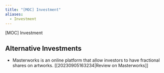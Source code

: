 ```yaml
---
title: "[MOC] Investment"
aliases:
  - Investment
---
```


[MOC] Investment

## Alternative Investments

- Masterworks is an online platform that allow investors to have fractional shares on artworks. [[20230905163234|Review on Masterworks]]
